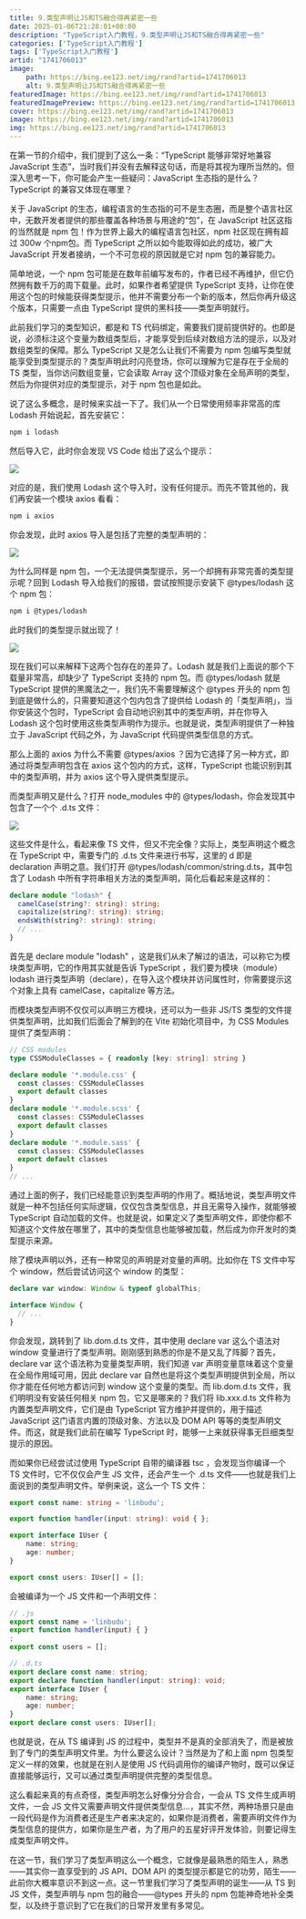 ```yaml
---
title: 9.类型声明让JS和TS融合得再紧密一些
date: 2025-01-06T21:28:01+08:00
description: "TypeScript入门教程，9.类型声明让JS和TS融合得再紧密一些"
categories: ['TypeScript入门教程']
tags: ['TypeScript入门教程']
artid: "1741706013"
image:
    path: https://bing.ee123.net/img/rand?artid=1741706013
    alt: 9.类型声明让JS和TS融合得再紧密一些
featuredImage: https://bing.ee123.net/img/rand?artid=1741706013
featuredImagePreview: https://bing.ee123.net/img/rand?artid=1741706013
cover: https://bing.ee123.net/img/rand?artid=1741706013
image: https://bing.ee123.net/img/rand?artid=1741706013
img: https://bing.ee123.net/img/rand?artid=1741706013
---
```


在第一节的介绍中，我们提到了这么一条：“TypeScript 能够非常好地兼容 JavaScript 生态”，当时我们并没有去解释这句话，而是将其视为理所当然的。但深入思考一下，你可能会产生一些疑问：JavaScript 生态指的是什么？TypeScript 的兼容又体现在哪里？

关于 JavaScript 的生态，编程语言的生态指的可不是生态圈，而是整个语言社区中，无数开发者提供的那些覆盖各种场景与用途的“包”，在 JavaScript 社区这指的当然就是 npm 包！作为世界上最大的编程语言包社区，npm 社区现在拥有超过 300w 个npm包。而 TypeScript 之所以如今能取得如此的成功，被广大 JavaScript 开发者接纳，一个不可忽视的原因就是它对 npm 包的兼容能力。

简单地说，一个 npm 包可能是在数年前编写发布的，作者已经不再维护，但它仍然拥有数千万的周下载量。此时，如果作者希望提供 TypeScript 支持，让你在使用这个包的时候能获得类型提示，他并不需要分布一个新的版本，然后你再升级这个版本，只需要一点由 TypeScript 提供的黑科技——类型声明就行。

此前我们学习的类型知识，都是和 TS 代码绑定，需要我们提前提供好的。也即是说，必须标注这个变量为数组类型后，才能享受到后续对数组方法的提示，以及对数组类型的保障。那么 TypeScript 又是怎么让我们不需要为 npm 包编写类型就能享受到类型提示的？类型声明此时闪亮登场，你可以理解为它是存在于全局的 TS 类型，当你访问数组变量，它会读取 Array 这个顶级对象在全局声明的类型，然后为你提供对应的类型提示，对于 npm 包也是如此。

说了这么多概念，是时候来实战一下了。我们从一个日常使用频率非常高的库 Lodash 开始说起，首先安装它：

```bash
npm i lodash
```

然后导入它，此时你会发现 VS Code 给出了这么个提示：

![](https://p3-juejin.byteimg.com/tos-cn-i-k3u1fbpfcp/bd612634a972462cbd716e9322b1229a~tplv-k3u1fbpfcp-jj-mark:0:0:0:0:q75.image#?w=1040&h=384&s=111989&e=png&b=22252a)

对应的是，我们使用 Lodash 这个导入时，没有任何提示。而先不管其他的，我们再安装一个模块 axios 看看：

```bash
npm i axios
```

你会发现，此时 axios 导入是包括了完整的类型声明的：

![](https://p3-juejin.byteimg.com/tos-cn-i-k3u1fbpfcp/7a2c71802fbc45ffb74051d9c7642e99~tplv-k3u1fbpfcp-jj-mark:0:0:0:0:q75.image#?w=874&h=674&s=85414&e=png&b=21252a)

为什么同样是 npm 包，一个无法提供类型提示，另一个却拥有非常完善的类型提示呢？回到 Lodash 导入给我们的报错，尝试按照提示安装下 @types/lodash 这个 npm 包：

```bash
npm i @types/lodash
```

此时我们的类型提示就出现了！

![](https://p3-juejin.byteimg.com/tos-cn-i-k3u1fbpfcp/74b55373eafb44acbcfd144ede417d67~tplv-k3u1fbpfcp-jj-mark:0:0:0:0:q75.image#?w=868&h=668&s=85023&e=png&b=22252b)

现在我们可以来解释下这两个包存在的差异了。Lodash 就是我们上面说的那个下载量非常高，却缺少了 TypeScript 支持的 npm 包。而 @types/lodash 就是 TypeScript 提供的黑魔法之一，我们先不需要理解这个 @types 开头的 npm 包到底是做什么的，只需要知道这个包内包含了提供给 Lodash 的「类型声明」，当你安装这个包时，TypeScript 会自动地识别其中的类型声明，并在你导入 Lodash 这个包时使用这些类型声明作为提示。也就是说，类型声明提供了一种独立于 JavaScript 代码之外，为 JavaScript 代码提供类型信息的方式。

那么上面的 axios 为什么不需要 @types/axios ？因为它选择了另一种方式，即通过将类型声明包含在 axios 这个包内的方式，这样，TypeScript 也能识别到其中的类型声明，并为 axios 这个导入提供类型提示。

而类型声明又是什么？打开 node_modules 中的 @types/lodash，你会发现其中包含了一个个 .d.ts 文件：

![](https://p3-juejin.byteimg.com/tos-cn-i-k3u1fbpfcp/b6000851f3f34f0ba78f37ae26fe80f0~tplv-k3u1fbpfcp-jj-mark:0:0:0:0:q75.image#?w=486&h=1326&s=122155&e=png&b=212429)

这些文件是什么，看起来像 TS 文件，但又不完全像？实际上，类型声明这个概念在 TypeScript 中，需要专门的 .d.ts 文件来进行书写，这里的 d 即是 declaration 声明之意。我们打开 @types/lodash/common/string.d.ts，其中包含了 Lodash 中所有字符串相关方法的类型声明，简化后看起来是这样的：

```typescript
declare module "lodash" {
  camelCase(string?: string): string;
  capitalize(string?: string): string;
  endsWith(string?: string): string;
  // ...
}
```

首先是 declare module "lodash" ，这是我们从未了解过的语法，可以称它为模块类型声明，它的作用其实就是告诉 TypeScript ，我们要为模块（module）lodash 进行类型声明（declare），在导入这个模块并访问属性时，你需要提示这个对象上具有 camelCase，capitalize 等方法。

而模块类型声明不仅仅可以声明三方模块，还可以为一些非 JS/TS 类型的文件提供类型声明，比如我们后面会了解到的在 Vite 初始化项目中，为 CSS Modules 提供了类型声明：

```typescript
// CSS modules
type CSSModuleClasses = { readonly [key: string]: string }

declare module '*.module.css' {
  const classes: CSSModuleClasses
  export default classes
}
declare module '*.module.scss' {
  const classes: CSSModuleClasses
  export default classes
}
declare module '*.module.sass' {
  const classes: CSSModuleClasses
  export default classes
}
// ...
```

通过上面的例子，我们已经能意识到类型声明的作用了。概括地说，类型声明文件就是一种不包括任何实际逻辑，仅仅包含类型信息，并且无需导入操作，就能够被 TypeScript 自动加载的文件。也就是说，如果定义了类型声明文件，即使你都不知道这个文件放在哪里了，其中的类型信息也能够被加载，然后成为你开发时的类型提示来源。

除了模块声明以外，还有一种常见的声明是对变量的声明。比如你在 TS 文件中写个 window，然后尝试访问这个 window 的类型：

```typescript
declare var window: Window & typeof globalThis;

interface Window {
  // ...
}
```

你会发现，跳转到了 lib.dom.d.ts 文件，其中使用 declare var 这么个语法对 window 变量进行了类型声明。刚刚感到熟悉的你是不是又乱了阵脚？首先，declare var 这个语法称为变量类型声明，我们知道 var 声明变量意味着这个变量在全局作用域可用，因此 declare var 自然也是将这个类型声明提供到全局，所以你才能在任何地方都访问到 window 这个变量的类型。而 lib.dom.d.ts 文件，我们明明没有安装任何相关 npm 包，它又是哪来的？我们将 lib.xxx.d.ts 文件称为内置类型声明文件，它们是由 TypeScript 官方维护并提供的，用于描述 JavaScript 这门语言内置的顶级对象、方法以及 DOM API 等等的类型声明文件。而这，就是我们此前在编写 TypeScript 时，能够一上来就获得事无巨细类型提示的原因。

而如果你已经尝试过使用 TypeScript 自带的编译器 tsc ，会发现当你编译一个 TS 文件时，它不仅仅会产生 JS 文件，还会产生一个 .d.ts 文件——也就是我们上面说到的类型声明文件。举例来说，这么一个 TS 文件：

```typescript
export const name: string = 'linbudu';

export function handler(input: string): void { };

export interface IUser {
    name: string;
    age: number;
}

export const users: IUser[] = [];
```

会被编译为一个 JS 文件和一个声明文件：

```typescript
// .js
export const name = 'linbudu';
export function handler(input) { }
;
export const users = [];

// .d.ts
export declare const name: string;
export declare function handler(input: string): void;
export interface IUser {
    name: string;
    age: number;
}
export declare const users: IUser[];
```

也就是说，在从 TS 编译到 JS 的过程中，类型并不是真的全部消失了，而是被放到了专门的类型声明文件里。为什么要这么设计？当然是为了和上面 npm 包类型定义一样的效果，也就是在别人是使用 JS 代码调用你的编译产物时，既可以保证直接能够运行，又可以通过类型声明提供完整的类型信息。

这么看起来真的有点奇怪，类型声明怎么好像分分合合，一会从 TS 文件生成声明文件，一会 JS 文件又需要声明文件提供类型信息...，其实不然，两种场景只是由一段代码是作为消费者还是生产者来决定的，如果你是消费者，需要声明文件作为类型信息的提供方，如果你是生产者，为了用户的五星好评开发体验，则要记得生成类型声明文件。

在这一节，我们学习了类型声明这么一个概念，它就像是最熟悉的陌生人，熟悉——其实你一直享受到的 JS API、DOM API 的类型提示都是它的功劳，陌生——此前你大概率意识不到这一点。这一节里我们学习了类型声明的诞生——从 TS 到 JS 文件，类型声明与 npm 包的融合——@types 开头的 npm 包能神奇地补全类型，以及终于意识到了它在我们的日常开发里有多常见。